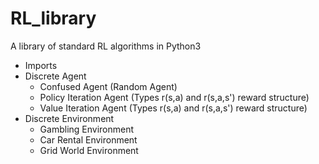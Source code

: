 # RL_library
A library of standard RL algorithms in Python3

- Imports
- Discrete Agent
	- Confused Agent (Random Agent)
	- Policy Iteration Agent (Types r(s,a) and r(s,a,s') reward structure)
	- Value Iteration Agent (Types r(s,a) and r(s,a,s') reward structure)
- Discrete Environment
	- Gambling Environment
	- Car Rental Environment
	- Grid World Environment
